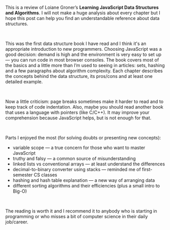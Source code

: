 This is a review of Loiane Groner’s **Learning JavaScript Data Structures and Algorithms**. I will not make a huge analysis about every chapter but I hope this post can help you find an understandable reference about data structures.

<br>

This was the first data structure book I have read and I think it's an appropriate introduction to new programmers. Choosing JavaScript was a good decision: demand is high and the environment is very easy to set up — you can run code in most browser consoles. The book covers most of the basics and a little more than I’m used to seeing in articles: sets, hashing and a few paragraphs about algorithm complexity. Each chapter describes the concepts behind the data structure, its pros/cons and at least one detailed example.

<br>

Now a little criticism: page breaks sometimes make it harder to read and to keep track of code indentation. Also, maybe you should read another book that uses a language with pointers (like C/C++). It may improve your comprehension because JavaScript helps, but is not enough for that.

<br>

Parts I enjoyed the most (for solving doubts or presenting new concepts):

- variable scope — a true concern for those who want to master JavaScript
- truthy and falsy — a common source of misunderstanding
- linked lists vs conventional arrays — at least understand the differences
- decimal-to-binary converter using stacks — reminded me of first-semester CS classes
- hashing and hash table explanation — a new way of arranging data
- different sorting algorithms and their efficiencies (plus a small intro to Big-O)

<br>

The reading is worth it and I recommend it to anybody who is starting in programming or who misses a bit of computer science in their daily job/career.
